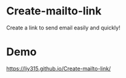 # Create-mailto-link
Create a link to send email easily and quickly!

# Demo
https://liy315.github.io/Create-mailto-link/

